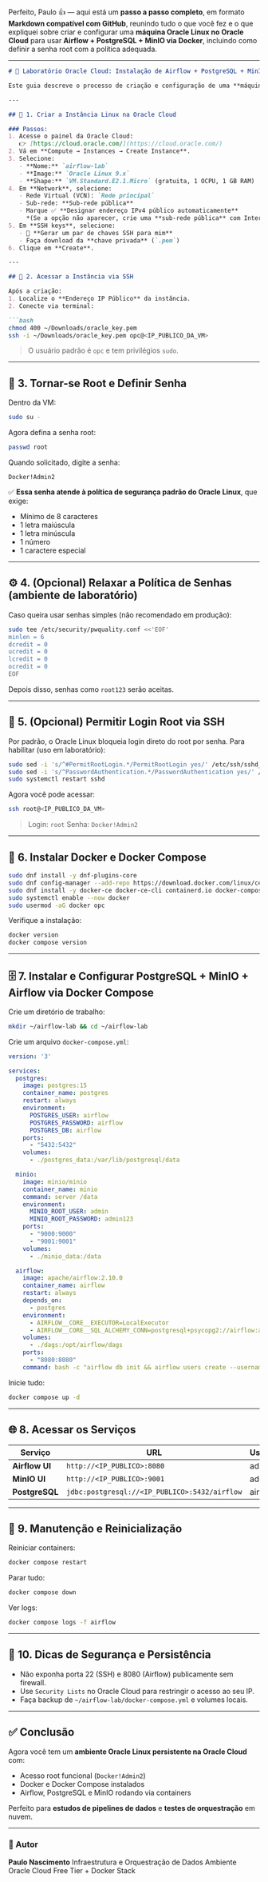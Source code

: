 Perfeito, Paulo 👍 — aqui está um **passo a passo completo**, em formato **Markdown compatível com GitHub**, reunindo tudo o que você fez e o que expliquei sobre criar e configurar uma **máquina Oracle Linux no Oracle Cloud** para usar **Airflow + PostgreSQL + MinIO via Docker**, incluindo como definir a senha root com a política adequada.

---

````markdown
# 🚀 Laboratório Oracle Cloud: Instalação de Airflow + PostgreSQL + MinIO em Docker

Este guia descreve o processo de criação e configuração de uma **máquina Linux persistente** na **Oracle Cloud Infrastructure (OCI)**, configurando acesso root, senha compatível com a política de segurança e preparando o ambiente para executar **Airflow**, **PostgreSQL** e **MinIO** via Docker.

---

## 🧩 1. Criar a Instância Linux na Oracle Cloud

### Passos:
1. Acesse o painel da Oracle Cloud:  
   👉 [https://cloud.oracle.com/](https://cloud.oracle.com/)
2. Vá em **Compute → Instances → Create Instance**.
3. Selecione:
   - **Nome:** `airflow-lab`
   - **Image:** `Oracle Linux 9.x`
   - **Shape:** `VM.Standard.E2.1.Micro` (gratuita, 1 OCPU, 1 GB RAM)
4. Em **Network**, selecione:
   - Rede Virtual (VCN): `Rede principal`
   - Sub-rede: **Sub-rede pública**
   - Marque ✅ **Designar endereço IPv4 público automaticamente**  
     *(Se a opção não aparecer, crie uma **sub-rede pública** com Internet Gateway e tabela de rotas padrão).*
5. Em **SSH keys**, selecione:
   - 🔑 **Gerar um par de chaves SSH para mim**
   - Faça download da **chave privada** (`.pem`)
6. Clique em **Create**.

---

## 🔐 2. Acessar a Instância via SSH

Após a criação:
1. Localize o **Endereço IP Público** da instância.
2. Conecte via terminal:

```bash
chmod 400 ~/Downloads/oracle_key.pem
ssh -i ~/Downloads/oracle_key.pem opc@<IP_PUBLICO_DA_VM>
````

> O usuário padrão é `opc` e tem privilégios `sudo`.

---

## 🧙 3. Tornar-se Root e Definir Senha

Dentro da VM:

```bash
sudo su -
```

Agora defina a senha root:

```bash
passwd root
```

Quando solicitado, digite a senha:

```
Docker!Admin2
```

✅ **Essa senha atende à política de segurança padrão do Oracle Linux**, que exige:

* Mínimo de 8 caracteres
* 1 letra maiúscula
* 1 letra minúscula
* 1 número
* 1 caractere especial

---

## ⚙️ 4. (Opcional) Relaxar a Política de Senhas (ambiente de laboratório)

Caso queira usar senhas simples (não recomendado em produção):

```bash
sudo tee /etc/security/pwquality.conf <<'EOF'
minlen = 6
dcredit = 0
ucredit = 0
lcredit = 0
ocredit = 0
EOF
```

Depois disso, senhas como `root123` serão aceitas.

---

## 🧱 5. (Opcional) Permitir Login Root via SSH

Por padrão, o Oracle Linux bloqueia login direto do root por senha.
Para habilitar (uso em laboratório):

```bash
sudo sed -i 's/^#PermitRootLogin.*/PermitRootLogin yes/' /etc/ssh/sshd_config
sudo sed -i 's/^PasswordAuthentication.*/PasswordAuthentication yes/' /etc/ssh/sshd_config || echo 'PasswordAuthentication yes' | sudo tee -a /etc/ssh/sshd_config
sudo systemctl restart sshd
```

Agora você pode acessar:

```bash
ssh root@<IP_PUBLICO_DA_VM>
```

> Login: `root`
> Senha: `Docker!Admin2`

---

## 🐳 6. Instalar Docker e Docker Compose

```bash
sudo dnf install -y dnf-plugins-core
sudo dnf config-manager --add-repo https://download.docker.com/linux/centos/docker-ce.repo
sudo dnf install -y docker-ce docker-ce-cli containerd.io docker-compose-plugin
sudo systemctl enable --now docker
sudo usermod -aG docker opc
```

Verifique a instalação:

```bash
docker version
docker compose version
```

---

## 🗄️ 7. Instalar e Configurar PostgreSQL + MinIO + Airflow via Docker Compose

Crie um diretório de trabalho:

```bash
mkdir ~/airflow-lab && cd ~/airflow-lab
```

Crie um arquivo `docker-compose.yml`:

```yaml
version: '3'

services:
  postgres:
    image: postgres:15
    container_name: postgres
    restart: always
    environment:
      POSTGRES_USER: airflow
      POSTGRES_PASSWORD: airflow
      POSTGRES_DB: airflow
    ports:
      - "5432:5432"
    volumes:
      - ./postgres_data:/var/lib/postgresql/data

  minio:
    image: minio/minio
    container_name: minio
    command: server /data
    environment:
      MINIO_ROOT_USER: admin
      MINIO_ROOT_PASSWORD: admin123
    ports:
      - "9000:9000"
      - "9001:9001"
    volumes:
      - ./minio_data:/data

  airflow:
    image: apache/airflow:2.10.0
    container_name: airflow
    restart: always
    depends_on:
      - postgres
    environment:
      - AIRFLOW__CORE__EXECUTOR=LocalExecutor
      - AIRFLOW__CORE__SQL_ALCHEMY_CONN=postgresql+psycopg2://airflow:airflow@postgres:5432/airflow
    volumes:
      - ./dags:/opt/airflow/dags
    ports:
      - "8080:8080"
    command: bash -c "airflow db init && airflow users create --username admin --password admin --firstname Admin --lastname User --role Admin --email admin@example.com && airflow webserver"
```

Inicie tudo:

```bash
docker compose up -d
```

---

## 🌐 8. Acessar os Serviços

| Serviço        | URL                                           | Usuário | Senha    |
| -------------- | --------------------------------------------- | ------- | -------- |
| **Airflow UI** | `http://<IP_PUBLICO>:8080`                    | admin   | admin    |
| **MinIO UI**   | `http://<IP_PUBLICO>:9001`                    | admin   | admin123 |
| **PostgreSQL** | `jdbc:postgresql://<IP_PUBLICO>:5432/airflow` | airflow | airflow  |

---

## 🧹 9. Manutenção e Reinicialização

Reiniciar containers:

```bash
docker compose restart
```

Parar tudo:

```bash
docker compose down
```

Ver logs:

```bash
docker compose logs -f airflow
```

---

## 🧾 10. Dicas de Segurança e Persistência

* Não exponha porta 22 (SSH) e 8080 (Airflow) publicamente sem firewall.
* Use `Security Lists` no Oracle Cloud para restringir o acesso ao seu IP.
* Faça backup de `~/airflow-lab/docker-compose.yml` e volumes locais.

---

## ✅ Conclusão

Agora você tem um **ambiente Oracle Linux persistente na Oracle Cloud** com:

* Acesso root funcional (`Docker!Admin2`)
* Docker e Docker Compose instalados
* Airflow, PostgreSQL e MinIO rodando via containers

Perfeito para **estudos de pipelines de dados** e **testes de orquestração** em nuvem.

---

### 🧠 Autor

**Paulo Nascimento**
Infraestrutura e Orquestração de Dados
Ambiente Oracle Cloud Free Tier + Docker Stack

```

